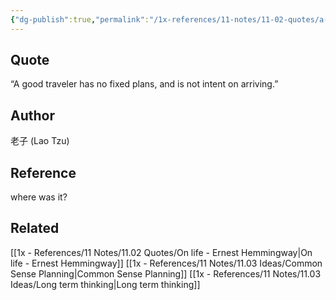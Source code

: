```yaml
---
{"dg-publish":true,"permalink":"/1x-references/11-notes/11-02-quotes/a-good-traveler-lao-tzu/","title":"A good traveler - Lao Tzu","dgShowBacklinks":false}
---
```



## Quote
“A good traveler has no fixed plans, and is not intent on arriving.” 

## Author
老子 (Lao Tzu)

## Reference
where was it?

## Related
[[1x - References/11 Notes/11.02 Quotes/On life - Ernest Hemmingway\|On life - Ernest Hemmingway]]
[[1x - References/11 Notes/11.03 Ideas/Common Sense Planning\|Common Sense Planning]]
[[1x - References/11 Notes/11.03 Ideas/Long term thinking\|Long term thinking]]